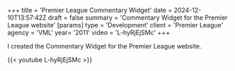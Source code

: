 +++
title = 'Premier League Commentary Widget'
date = 2024-12-10T13:57:42Z
draft = false
summary = 'Commentary Widget for the Premier League website'
[params]
  type = 'Development'
  client = 'Premier League'
  agency = 'VML'
  year= '2011'
  video = 'L-hyRjEjSMc'
+++

I created the Commentary Widget for the Premier League website.

{{< youtube L-hyRjEjSMc >}}
